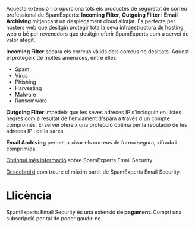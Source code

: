 Aquesta extensió li proporciona tots els productes de seguretat de correu professional de SpamExperts: **Incoming Filter**, **Outgoing Filter** i **Email Archiving** mitjançant un desplegament cloud allotjat. És perfecte per hosters web que desitgin protegir tota la seva infraestructura de hosting web o bé per revenedors que desitgin oferir SpamExperts com a servei de valor afegit.

**Incoming Filter** separa els correus vàlids dels correus no desitjats. Aquest el protegeix de moltes amenaces, entre elles:

- Spam
- Virus
- Phishing
- Harvesting
- Malware
- Ransomware

**Outgoing Filter** impedeix que les seves adreces IP s'incloguin en llistes negres com a resultat de l'enviament d'spam a través d'un compte compromès. El servei ofereix una protecció òptima per la reputació de les adreces IP i de la xarxa.

**Email Archiving** permet arxivar els correus de forma segura, xifrada i comprimida.

[Obtingui més informació](https://www.spamexperts.com/services/incoming-filtering) sobre SpamExperts Email Security.

[Descobreixi](https://github.com/SpamExperts/plesk-extension/blob/master/docs/user-manual.md) com treure el màxim partit de SpamExperts Email Security.

# Llicència

SpamExperts Email Security és una extensió **de pagament**. Compri una subscripció per tal de poder gaudir-ne.